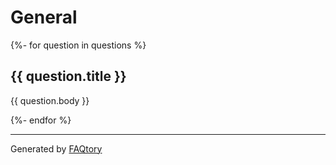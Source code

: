 <!-- the section below is automatically generated.

If you want to modify the questions:
- please edit the files in the `faq` folder in the doc

-->

# General

{%- for question in questions %}

## {{ question.title }}

{{ question.body }}

{%- endfor %}

---

Generated by [FAQtory](https://github.com/willmcgugan/faqtory)
